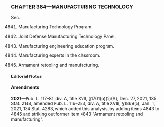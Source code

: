 ### **CHAPTER 384—MANUFACTURING TECHNOLOGY** ###

Sec.

4841. Manufacturing Technology Program.

4842. Joint Defense Manufacturing Technology Panel.

4843. Manufacturing engineering education program.

4844. Manufacturing experts in the classroom.

4845. Armament retooling and manufacturing.

#### **Editorial Notes** ####

#### Amendments ####

**2021**—Pub. L. 117–81, div. A, title XVII, §1701(p)(2)(A), Dec. 27, 2021, 135 Stat. 2148, amended Pub. L. 116–283, div. A, title XVIII, §1869(a), Jan. 1, 2021, 134 Stat. 4283, which added this analysis, by adding items 4843 to 4845 and striking out former item 4843 "Armament retooling and manufacturing".
